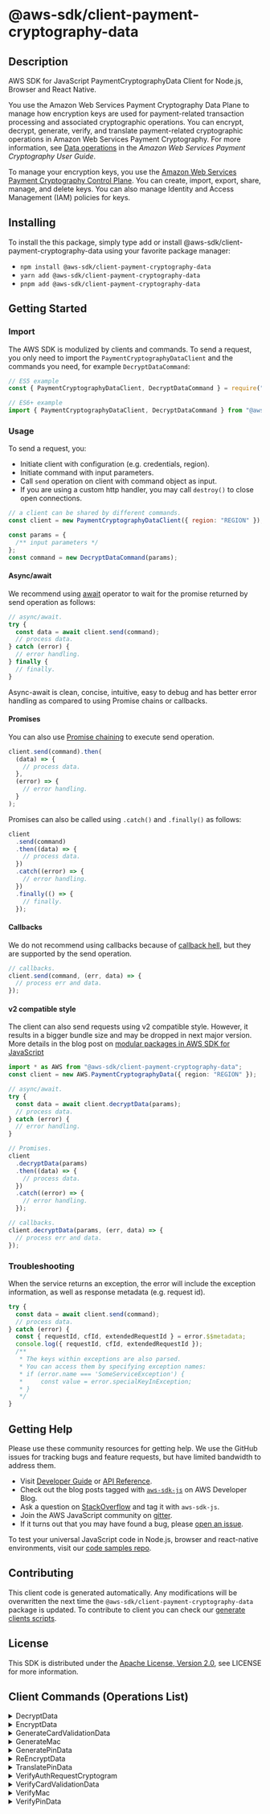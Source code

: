 <!-- generated file, do not edit directly -->

# @aws-sdk/client-payment-cryptography-data

## Description

AWS SDK for JavaScript PaymentCryptographyData Client for Node.js, Browser and React Native.

<p>You use the Amazon Web Services Payment Cryptography Data Plane to manage how encryption keys are used for payment-related transaction processing and associated cryptographic operations. You can encrypt, decrypt, generate, verify, and translate payment-related cryptographic operations in Amazon Web Services Payment Cryptography. For more information, see <a href="https://docs.aws.amazon.com/payment-cryptography/latest/userguide/data-operations.html">Data operations</a> in the <i>Amazon Web Services Payment Cryptography User Guide</i>.</p>
<p>To manage your encryption keys, you use the <a href="https://docs.aws.amazon.com/payment-cryptography/latest/APIReference/Welcome.html">Amazon Web Services Payment Cryptography Control Plane</a>. You can create, import, export, share, manage, and delete keys. You can also manage Identity and Access Management (IAM) policies for keys. </p>

## Installing

To install the this package, simply type add or install @aws-sdk/client-payment-cryptography-data
using your favorite package manager:

- `npm install @aws-sdk/client-payment-cryptography-data`
- `yarn add @aws-sdk/client-payment-cryptography-data`
- `pnpm add @aws-sdk/client-payment-cryptography-data`

## Getting Started

### Import

The AWS SDK is modulized by clients and commands.
To send a request, you only need to import the `PaymentCryptographyDataClient` and
the commands you need, for example `DecryptDataCommand`:

```js
// ES5 example
const { PaymentCryptographyDataClient, DecryptDataCommand } = require("@aws-sdk/client-payment-cryptography-data");
```

```ts
// ES6+ example
import { PaymentCryptographyDataClient, DecryptDataCommand } from "@aws-sdk/client-payment-cryptography-data";
```

### Usage

To send a request, you:

- Initiate client with configuration (e.g. credentials, region).
- Initiate command with input parameters.
- Call `send` operation on client with command object as input.
- If you are using a custom http handler, you may call `destroy()` to close open connections.

```js
// a client can be shared by different commands.
const client = new PaymentCryptographyDataClient({ region: "REGION" });

const params = {
  /** input parameters */
};
const command = new DecryptDataCommand(params);
```

#### Async/await

We recommend using [await](https://developer.mozilla.org/en-US/docs/Web/JavaScript/Reference/Operators/await)
operator to wait for the promise returned by send operation as follows:

```js
// async/await.
try {
  const data = await client.send(command);
  // process data.
} catch (error) {
  // error handling.
} finally {
  // finally.
}
```

Async-await is clean, concise, intuitive, easy to debug and has better error handling
as compared to using Promise chains or callbacks.

#### Promises

You can also use [Promise chaining](https://developer.mozilla.org/en-US/docs/Web/JavaScript/Guide/Using_promises#chaining)
to execute send operation.

```js
client.send(command).then(
  (data) => {
    // process data.
  },
  (error) => {
    // error handling.
  }
);
```

Promises can also be called using `.catch()` and `.finally()` as follows:

```js
client
  .send(command)
  .then((data) => {
    // process data.
  })
  .catch((error) => {
    // error handling.
  })
  .finally(() => {
    // finally.
  });
```

#### Callbacks

We do not recommend using callbacks because of [callback hell](http://callbackhell.com/),
but they are supported by the send operation.

```js
// callbacks.
client.send(command, (err, data) => {
  // process err and data.
});
```

#### v2 compatible style

The client can also send requests using v2 compatible style.
However, it results in a bigger bundle size and may be dropped in next major version. More details in the blog post
on [modular packages in AWS SDK for JavaScript](https://aws.amazon.com/blogs/developer/modular-packages-in-aws-sdk-for-javascript/)

```ts
import * as AWS from "@aws-sdk/client-payment-cryptography-data";
const client = new AWS.PaymentCryptographyData({ region: "REGION" });

// async/await.
try {
  const data = await client.decryptData(params);
  // process data.
} catch (error) {
  // error handling.
}

// Promises.
client
  .decryptData(params)
  .then((data) => {
    // process data.
  })
  .catch((error) => {
    // error handling.
  });

// callbacks.
client.decryptData(params, (err, data) => {
  // process err and data.
});
```

### Troubleshooting

When the service returns an exception, the error will include the exception information,
as well as response metadata (e.g. request id).

```js
try {
  const data = await client.send(command);
  // process data.
} catch (error) {
  const { requestId, cfId, extendedRequestId } = error.$$metadata;
  console.log({ requestId, cfId, extendedRequestId });
  /**
   * The keys within exceptions are also parsed.
   * You can access them by specifying exception names:
   * if (error.name === 'SomeServiceException') {
   *     const value = error.specialKeyInException;
   * }
   */
}
```

## Getting Help

Please use these community resources for getting help.
We use the GitHub issues for tracking bugs and feature requests, but have limited bandwidth to address them.

- Visit [Developer Guide](https://docs.aws.amazon.com/sdk-for-javascript/v3/developer-guide/welcome.html)
  or [API Reference](https://docs.aws.amazon.com/AWSJavaScriptSDK/v3/latest/index.html).
- Check out the blog posts tagged with [`aws-sdk-js`](https://aws.amazon.com/blogs/developer/tag/aws-sdk-js/)
  on AWS Developer Blog.
- Ask a question on [StackOverflow](https://stackoverflow.com/questions/tagged/aws-sdk-js) and tag it with `aws-sdk-js`.
- Join the AWS JavaScript community on [gitter](https://gitter.im/aws/aws-sdk-js-v3).
- If it turns out that you may have found a bug, please [open an issue](https://github.com/aws/aws-sdk-js-v3/issues/new/choose).

To test your universal JavaScript code in Node.js, browser and react-native environments,
visit our [code samples repo](https://github.com/aws-samples/aws-sdk-js-tests).

## Contributing

This client code is generated automatically. Any modifications will be overwritten the next time the `@aws-sdk/client-payment-cryptography-data` package is updated.
To contribute to client you can check our [generate clients scripts](https://github.com/aws/aws-sdk-js-v3/tree/main/scripts/generate-clients).

## License

This SDK is distributed under the
[Apache License, Version 2.0](http://www.apache.org/licenses/LICENSE-2.0),
see LICENSE for more information.

## Client Commands (Operations List)

<details>
<summary>
DecryptData
</summary>

[Command API Reference](https://docs.aws.amazon.com/AWSJavaScriptSDK/v3/latest/clients/client-payment-cryptography-data/classes/decryptdatacommand.html) / [Input](https://docs.aws.amazon.com/AWSJavaScriptSDK/v3/latest/clients/client-payment-cryptography-data/interfaces/decryptdatacommandinput.html) / [Output](https://docs.aws.amazon.com/AWSJavaScriptSDK/v3/latest/clients/client-payment-cryptography-data/interfaces/decryptdatacommandoutput.html)

</details>
<details>
<summary>
EncryptData
</summary>

[Command API Reference](https://docs.aws.amazon.com/AWSJavaScriptSDK/v3/latest/clients/client-payment-cryptography-data/classes/encryptdatacommand.html) / [Input](https://docs.aws.amazon.com/AWSJavaScriptSDK/v3/latest/clients/client-payment-cryptography-data/interfaces/encryptdatacommandinput.html) / [Output](https://docs.aws.amazon.com/AWSJavaScriptSDK/v3/latest/clients/client-payment-cryptography-data/interfaces/encryptdatacommandoutput.html)

</details>
<details>
<summary>
GenerateCardValidationData
</summary>

[Command API Reference](https://docs.aws.amazon.com/AWSJavaScriptSDK/v3/latest/clients/client-payment-cryptography-data/classes/generatecardvalidationdatacommand.html) / [Input](https://docs.aws.amazon.com/AWSJavaScriptSDK/v3/latest/clients/client-payment-cryptography-data/interfaces/generatecardvalidationdatacommandinput.html) / [Output](https://docs.aws.amazon.com/AWSJavaScriptSDK/v3/latest/clients/client-payment-cryptography-data/interfaces/generatecardvalidationdatacommandoutput.html)

</details>
<details>
<summary>
GenerateMac
</summary>

[Command API Reference](https://docs.aws.amazon.com/AWSJavaScriptSDK/v3/latest/clients/client-payment-cryptography-data/classes/generatemaccommand.html) / [Input](https://docs.aws.amazon.com/AWSJavaScriptSDK/v3/latest/clients/client-payment-cryptography-data/interfaces/generatemaccommandinput.html) / [Output](https://docs.aws.amazon.com/AWSJavaScriptSDK/v3/latest/clients/client-payment-cryptography-data/interfaces/generatemaccommandoutput.html)

</details>
<details>
<summary>
GeneratePinData
</summary>

[Command API Reference](https://docs.aws.amazon.com/AWSJavaScriptSDK/v3/latest/clients/client-payment-cryptography-data/classes/generatepindatacommand.html) / [Input](https://docs.aws.amazon.com/AWSJavaScriptSDK/v3/latest/clients/client-payment-cryptography-data/interfaces/generatepindatacommandinput.html) / [Output](https://docs.aws.amazon.com/AWSJavaScriptSDK/v3/latest/clients/client-payment-cryptography-data/interfaces/generatepindatacommandoutput.html)

</details>
<details>
<summary>
ReEncryptData
</summary>

[Command API Reference](https://docs.aws.amazon.com/AWSJavaScriptSDK/v3/latest/clients/client-payment-cryptography-data/classes/reencryptdatacommand.html) / [Input](https://docs.aws.amazon.com/AWSJavaScriptSDK/v3/latest/clients/client-payment-cryptography-data/interfaces/reencryptdatacommandinput.html) / [Output](https://docs.aws.amazon.com/AWSJavaScriptSDK/v3/latest/clients/client-payment-cryptography-data/interfaces/reencryptdatacommandoutput.html)

</details>
<details>
<summary>
TranslatePinData
</summary>

[Command API Reference](https://docs.aws.amazon.com/AWSJavaScriptSDK/v3/latest/clients/client-payment-cryptography-data/classes/translatepindatacommand.html) / [Input](https://docs.aws.amazon.com/AWSJavaScriptSDK/v3/latest/clients/client-payment-cryptography-data/interfaces/translatepindatacommandinput.html) / [Output](https://docs.aws.amazon.com/AWSJavaScriptSDK/v3/latest/clients/client-payment-cryptography-data/interfaces/translatepindatacommandoutput.html)

</details>
<details>
<summary>
VerifyAuthRequestCryptogram
</summary>

[Command API Reference](https://docs.aws.amazon.com/AWSJavaScriptSDK/v3/latest/clients/client-payment-cryptography-data/classes/verifyauthrequestcryptogramcommand.html) / [Input](https://docs.aws.amazon.com/AWSJavaScriptSDK/v3/latest/clients/client-payment-cryptography-data/interfaces/verifyauthrequestcryptogramcommandinput.html) / [Output](https://docs.aws.amazon.com/AWSJavaScriptSDK/v3/latest/clients/client-payment-cryptography-data/interfaces/verifyauthrequestcryptogramcommandoutput.html)

</details>
<details>
<summary>
VerifyCardValidationData
</summary>

[Command API Reference](https://docs.aws.amazon.com/AWSJavaScriptSDK/v3/latest/clients/client-payment-cryptography-data/classes/verifycardvalidationdatacommand.html) / [Input](https://docs.aws.amazon.com/AWSJavaScriptSDK/v3/latest/clients/client-payment-cryptography-data/interfaces/verifycardvalidationdatacommandinput.html) / [Output](https://docs.aws.amazon.com/AWSJavaScriptSDK/v3/latest/clients/client-payment-cryptography-data/interfaces/verifycardvalidationdatacommandoutput.html)

</details>
<details>
<summary>
VerifyMac
</summary>

[Command API Reference](https://docs.aws.amazon.com/AWSJavaScriptSDK/v3/latest/clients/client-payment-cryptography-data/classes/verifymaccommand.html) / [Input](https://docs.aws.amazon.com/AWSJavaScriptSDK/v3/latest/clients/client-payment-cryptography-data/interfaces/verifymaccommandinput.html) / [Output](https://docs.aws.amazon.com/AWSJavaScriptSDK/v3/latest/clients/client-payment-cryptography-data/interfaces/verifymaccommandoutput.html)

</details>
<details>
<summary>
VerifyPinData
</summary>

[Command API Reference](https://docs.aws.amazon.com/AWSJavaScriptSDK/v3/latest/clients/client-payment-cryptography-data/classes/verifypindatacommand.html) / [Input](https://docs.aws.amazon.com/AWSJavaScriptSDK/v3/latest/clients/client-payment-cryptography-data/interfaces/verifypindatacommandinput.html) / [Output](https://docs.aws.amazon.com/AWSJavaScriptSDK/v3/latest/clients/client-payment-cryptography-data/interfaces/verifypindatacommandoutput.html)

</details>
